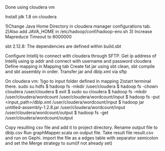 Done using cloudera vm

Install jdk 1.8 on cloudera

1)Change Java Home Directory in cloudera manager configurations tab. 
2)Also add JAVA_HOME in /etc/hadoop/conf/hadoop-env.sh
3) Increase Mapreduce Timeout to 6000000

sbt 2.12.8: The dependencies are defined within build.sbt


Configure Intellij to connect with cloudera through SFTP. Get ip address of Intellij using 
	ip addr
and connect with username and password cloudera
Define mapping in Mapping tab
Create fat jar using sbt clean, sbt compile and sbt assembly in order.
Transfer jar and dblp.xml via sftp

On cloudera vm:
1)go to input folder defined in mapping
2)start terminal there.
	sudo su hdfs
	$ hadoop fs -mkdir /user/cloudera
	$ hadoop fs -chown cloudera /user/cloudera
	$ exit
	$ sudo su cloudera
	$ hadoop fs -mkdir /user/cloudera/wordcount /user/cloudera/wordcount/input 
	$ hadoop fs -put <input_path>/dblp.xml  /user/cloudera/wordcount/input
	$ hadoop jar untitled-assembly-1.2.8.jar /user/cloudera/wordcount/input /user/cloudera/wordcount/output
	$ hadoop fs -get /user/cloudera/wordcount/output <output path>

Copy resulting csv file and add it to project directory.
Rename output file to dblp.csv
Run graphMapper.scala on output file.
Take result file result.csv and run on Gephi.
import the file as a edges table with separator semicolon and set the Merge strategy to sum(if not already set)


